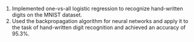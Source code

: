 1) Implemented one-vs-all logistic regression to recognize hand-written digits on the MNIST dataset.
2) Used the backpropagation algorithm for neural networks and apply it to the task of hand-written digit recognition and achieved an accuracy of 95.3%.
